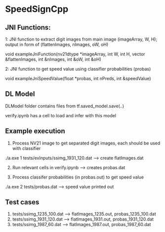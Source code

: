 # SpeedSignCpp

## JNI Functions:
1: JNI function to extract digit images from main image (imageArray, W, H); output in form of (flattenImages, nImages, oW, oH)

void exampleJniFunction(nv21dtype *imageArray, int W, int H, vector<int> &flattenImages, int &nImages, int &oW, int &oH)

2: JNI function to get speed value using classifier probabilities (probas)

void exampleJniSpeedValue(float *probas, int nPreds, int &speedValue)

## DL Model
DLModel folder contains files from tf.saved_model.save(..)

verify.ipynb has a cell to load and infer with this model

## Example execution
1. Process NV21 image to get separated digit images, each should be used with classifier

./a.exe 1 tests/exInputs/ssimg_1931_120.dat --> create flatImages.dat

2. Run relevant cells in verify.ipynb --> creates probas.dat

3. Process classifer probabilities (in probas.out) to get speed value

./a.exe 2 tests/probas.dat --> speed value printed out

## Test cases
1. tests/ssimg_1235_100.dat --> flatImages_1235.out, probas_1235_100.dat    
2. tests/ssimg_1931_120.dat --> flatImages_1931.out, probas_1931_120.dat
3. tests/ssimg_1987_60.dat  --> flatImages_1987.out, probas_1987_60.dat
